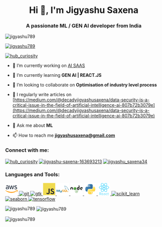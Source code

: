 <h1 align="center">Hi 👋, I'm Jigyashu Saxena</h1>
<h3 align="center">A passionate ML / GEN AI developer from India</h3>

<p align="left"> <img src="https://komarev.com/ghpvc/?username=jigyashu789&label=Profile%20views&color=0e75b6&style=flat" alt="jigyashu789" /> </p>

<p align="left"> <a href="https://github.com/ryo-ma/github-profile-trophy"><img src="https://github-profile-trophy.vercel.app/?username=jigyashu789" alt="jigyashu789" /></a> </p>

<p align="left"> <a href="https://twitter.com/hub_curiosity" target="blank"><img src="https://img.shields.io/twitter/follow/hub_curiosity?logo=twitter&style=for-the-badge" alt="hub_curiosity" /></a> </p>

- 🔭 I’m currently working on [AI SAAS](https://capstone-project-ai-saas.vercel.app/code)

- 🌱 I’m currently learning **GEN AI | REACT.JS**

- 👯 I’m looking to collaborate on **Optimisation of industry level process**

- 📝 I regularly write articles on [https://medium.com/@decadyjigyashusaxena/data-security-is-a-critical-issue-in-the-field-of-artificial-intelligence-ai-807b72b3079e](https://medium.com/@decadyjigyashusaxena/data-security-is-a-critical-issue-in-the-field-of-artificial-intelligence-ai-807b72b3079e)

- 💬 Ask me about **ML**

- 📫 How to reach me **jigyashusaxena@gmail.com**

<h3 align="left">Connect with me:</h3>
<p align="left">
<a href="https://twitter.com/hub_curiosity" target="blank"><img align="center" src="https://raw.githubusercontent.com/rahuldkjain/github-profile-readme-generator/master/src/images/icons/Social/twitter.svg" alt="hub_curiosity" height="30" width="40" /></a>
<a href="https://linkedin.com/in/jigyashu-saxena-163693213" target="blank"><img align="center" src="https://raw.githubusercontent.com/rahuldkjain/github-profile-readme-generator/master/src/images/icons/Social/linked-in-alt.svg" alt="jigyashu-saxena-163693213" height="30" width="40" /></a>
<a href="https://instagram.com/jigyashu_saxena34" target="blank"><img align="center" src="https://raw.githubusercontent.com/rahuldkjain/github-profile-readme-generator/master/src/images/icons/Social/instagram.svg" alt="jigyashu_saxena34" height="30" width="40" /></a>
</p>

<h3 align="left">Languages and Tools:</h3>
<p align="left"> <a href="https://aws.amazon.com" target="_blank" rel="noreferrer"> <img src="https://raw.githubusercontent.com/devicons/devicon/master/icons/amazonwebservices/amazonwebservices-original-wordmark.svg" alt="aws" width="40" height="40"/> </a> <a href="https://git-scm.com/" target="_blank" rel="noreferrer"> <img src="https://www.vectorlogo.zone/logos/git-scm/git-scm-icon.svg" alt="git" width="40" height="40"/> </a> <a href="https://www.gtk.org/" target="_blank" rel="noreferrer"> <img src="https://upload.wikimedia.org/wikipedia/commons/7/71/GTK_logo.svg" alt="gtk" width="40" height="40"/> </a> <a href="https://developer.mozilla.org/en-US/docs/Web/JavaScript" target="_blank" rel="noreferrer"> <img src="https://raw.githubusercontent.com/devicons/devicon/master/icons/javascript/javascript-original.svg" alt="javascript" width="40" height="40"/> </a> <a href="https://www.mysql.com/" target="_blank" rel="noreferrer"> <img src="https://raw.githubusercontent.com/devicons/devicon/master/icons/mysql/mysql-original-wordmark.svg" alt="mysql" width="40" height="40"/> </a> <a href="https://nodejs.org" target="_blank" rel="noreferrer"> <img src="https://raw.githubusercontent.com/devicons/devicon/master/icons/nodejs/nodejs-original-wordmark.svg" alt="nodejs" width="40" height="40"/> </a> <a href="https://www.python.org" target="_blank" rel="noreferrer"> <img src="https://raw.githubusercontent.com/devicons/devicon/master/icons/python/python-original.svg" alt="python" width="40" height="40"/> </a> <a href="https://reactjs.org/" target="_blank" rel="noreferrer"> <img src="https://raw.githubusercontent.com/devicons/devicon/master/icons/react/react-original-wordmark.svg" alt="react" width="40" height="40"/> </a> <a href="https://scikit-learn.org/" target="_blank" rel="noreferrer"> <img src="https://upload.wikimedia.org/wikipedia/commons/0/05/Scikit_learn_logo_small.svg" alt="scikit_learn" width="40" height="40"/> </a> <a href="https://seaborn.pydata.org/" target="_blank" rel="noreferrer"> <img src="https://seaborn.pydata.org/_images/logo-mark-lightbg.svg" alt="seaborn" width="40" height="40"/> </a> <a href="https://www.tensorflow.org" target="_blank" rel="noreferrer"> <img src="https://www.vectorlogo.zone/logos/tensorflow/tensorflow-icon.svg" alt="tensorflow" width="40" height="40"/> </a> </p>

<p><img align="left" src="https://github-readme-stats.vercel.app/api/top-langs?username=jigyashu789&show_icons=true&locale=en&layout=compact" alt="jigyashu789" /></p>

<p>&nbsp;<img align="center" src="https://github-readme-stats.vercel.app/api?username=jigyashu789&show_icons=true&locale=en" alt="jigyashu789" /></p>

<p><img align="center" src="https://github-readme-streak-stats.herokuapp.com/?user=jigyashu789&" alt="jigyashu789" /></p>
